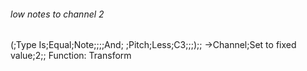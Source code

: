 ###### low notes to channel 2
(;Type Is;Equal;Note;;;;And;
 ;Pitch;Less;C3;;;);;
->Channel;Set to fixed value;2;;
Function: Transform
